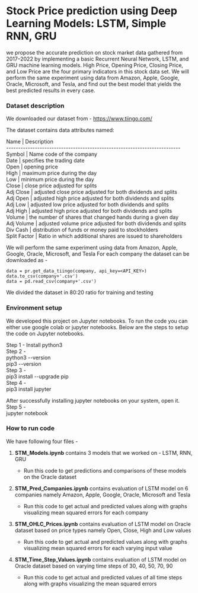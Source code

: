 # Stock Price prediction using Deep Learning Models: LSTM, Simple RNN, GRU

we propose the accurate prediction on stock market data gathered from 2017–2022 by implementing a basic Recurrent Neural Network, LSTM, and GRU machine learning models. High Price, Opening Price, Closing Price, and Low Price are the four primary indicators in this stock data set. We will perform the same experiment using data from Amazon, Apple, Google, Oracle, Microsoft, and Tesla, and find out the best model that yields the best predicted results in every case. 

### Dataset description 

We downloaded our dataset from - https://www.tiingo.com/

The dataset contains data attributes named: 

Name          | Description\
-------------------------------------------------------------------------\
Symbol        | Name code of the company\
Date          | specifies the trading date \
Open          | opening price \
High          | maximum price during the day \
Low           | minimum price during the day \
Close         | close price adjusted for splits \
Adj Close     | adjusted close price adjusted for both  dividends and splits \
Adj Open      | adjusted high price adjusted for both  dividends and splits\
Adj Low       | adjusted low price adjusted for both  dividends and splits\
Adj High      | adjusted high price adjusted for both dividends and splits\
Volume        | the number of shares that changed hands during a given day\
Adj Volume    | adjusted volume price adjusted for both dividends and splits\
Div Cash      | distribution of funds or money paid to stockholders\
Split Factor  | Ratio in which additional shares are issued to shareholders

We will perform the same experiment using data from Amazon, Apple, Google, Oracle, Microsoft, and Tesla
For each company the dataset can be downloaded as -

    data = pr.get_data_tiingo(company, api_key=<API_KEY>)
    data.to_csv(company+'.csv')
    data = pd.read_csv(company+'.csv')

We divided the dataset in 80:20 ratio for training and testing

### Environment setup

We developed this project on Jupyter notebooks. To run the code you can either use google colab or jupyter notebooks. Below are the steps to setup the code on Jupyter notebooks.

Step 1 - Install python3\
Step 2 - \
    python3 --version\
    pip3 --version\
Step 3 - \
    pip3 install --upgrade pip\
Step 4 -\
    pip3 install jupyter
    
After successfully installing jupyter notebooks on your system, open it.\
Step 5 - \
    jupyter notebook
    
### How to run code

We have following four files -

1. **STM_Models.ipynb** contains 3 models that we worked on - LSTM, RNN, GRU
   - Run this code to get predictions and comparisons of these models on the Oracle dataset

2. **STM_Pred_Companies.ipynb** contains evaluation of LSTM model on 6 companies namely Amazon, Apple, Google, Oracle, Microsoft and Tesla
   - Run this code to get actual and predicted values along with graphs visualizing mean squared errors for each company

3. **STM_OHLC_Prices.ipynb** contains evaluation of LSTM model on Oracle dataset based on price types namely Open, Close, High and Low values
   - Run this code to get actual and predicted values along with graphs visualizing mean squared errors for each varying input value

4. **STM_Time_Step_Values.ipynb** contains evaluation of LSTM model on Oracle dataset based on varying time steps of 30, 40, 50, 70, 90
   - Run this code to get actual and predicted values of all time steps along with graphs visualizing the mean squared errors
